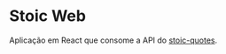 # Stoic Web

 Aplicação em React que consome a API do [stoic-quotes](https://github.com/benhoneywill/stoic-quotes).
